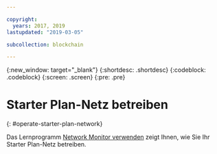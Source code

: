 ```yaml
---

copyright:
  years: 2017, 2019
lastupdated: "2019-03-05"

subcollection: blockchain

---
```


{:new_window: target="_blank"}
{:shortdesc: .shortdesc}
{:codeblock: .codeblock}
{:screen: .screen}
{:pre: .pre}

# Starter Plan-Netz betreiben
{: #operate-starter-plan-network}

Das Lernprogramm [Network Monitor verwenden](/docs/services/blockchain/v10_dashboard.html#ibp-dashboard) zeigt Ihnen, wie Sie Ihr Starter Plan-Netz betreiben.
